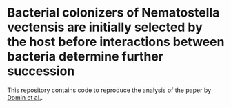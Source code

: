 # Bacterial colonizers of Nematostella vectensis are initially selected by the host before interactions between bacteria determine further succession

This repository contains code to reproduce the analysis of the paper by [Domin et al.](https://doi.org/10.1101/2022.12.13.520252).
